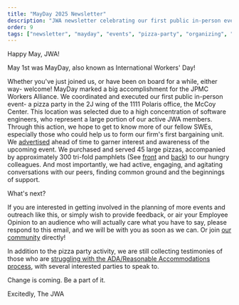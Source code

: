 ```yaml
---
title: "MayDay 2025 Newsletter"
description: "JWA newsletter celebrating our first public in-person event - pizza party at McCoy Center and updates on organizing efforts."
order: 9
tags: ["newsletter", "mayday", "events", "pizza-party", "organizing", "recruitment"]
---
```


Happy May, JWA!

May 1st was MayDay, also known as International Workers' Day!

Whether you've just joined us, or have been on board for a while, either way- welcome! MayDay marked a big accomplishment for the JPMC Workers Alliance.
We coordinated and executed our first public in-person event- a pizza party in the 2J wing of the 1111 Polaris office, the McCoy Center. 
This location was selected due to a high concentration of software engineers, who represent a large portion of our active JWA members. 
Through this action, we hope to get to know more of our fellow SWEs, especially those who could help us to form our firm's first bargaining unit.
We [advertised](https://jpmcworkers.com/img/posters/Pizza%20party.png) ahead of time to garner interest and awareness of the upcoming event.
We purchased and served 45 large pizzas, accompanied by approximately 300 tri-fold pamphlets (See [front](https://jpmcworkers.com/img/posters/Trifold%20side%201.png) and [back](https://jpmcworkers.com/img/posters/Trifold%20side%202.png)) to our hungry colleagues.
And most importantly, we had active, engaging, and agitating conversations with our peers, finding common ground and the beginnings of support.

What's next?

If you are interested in getting involved in the planning of more events and outreach like this,
or simply wish to provide feedback, or air your Employee Opinion to an audience who will actually care what you have to say,
please respond to this email, and we will be with you as soon as we can. Or join [our community](https://discord.gg/BZA3pxppq9) directly!

In addition to the pizza party activity, we are still collecting testimonies of those who are [struggling with the ADA/Reasonable Accommodations process](https://jpmcworkers.com/img/posters/Reasonable_Accommodations0.5x.png), with several interested parties to speak to.

Change is coming. Be a part of it.

Excitedly,
The JWA
